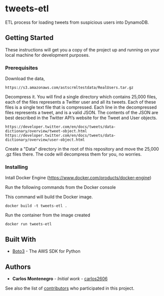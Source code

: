 # tweets-etl

ETL process for loading tweets from suspicious users into DynamoDB.

## Getting Started

These instructions will get you a copy of the project up and running on your local machine for development purposes.

### Prerequisites

Download the data,
```
https://s3.amazonaws.com/astscrmltestdata/RealUsers.tar.gz
```
Decompress it. You will find a single directory which contains 25,000 files, each of the files represents a Twitter user and all its tweets. Each of these files is a single text file that is compressed. Each line in the decompressed files represents a tweet, and is a valid JSON. The contents of the JSON are best described in the Twitter API’s website for the Tweet and User objects.
```
https://developer.twitter.com/en/docs/tweets/data-dictionary/overview/tweet-object.html
https://developer.twitter.com/en/docs/tweets/data-dictionary/overview/user-object.html
```

Create a "Data" directory in the root of this repository and move the 25,000 .gz files there. The code will decompress them for you, no worries.

### Installing

Intall Docker Engine (https://www.docker.com/products/docker-engine)

Run the following commands from the Docker console

This command will build the Docker image.

```
docker build -t tweets-etl .
```

Run the container from the image created

```
docker run tweets-etl
```

## Built With

* [Boto3](https://boto3.amazonaws.com/v1/documentation/api/latest/index.html) - The AWS SDK for Python


## Authors

* **Carlos Montenegro** - *Initial work* - [carlos2606](https://github.com/carlos2606)

See also the list of [contributors](https://github.com/your/project/contributors) who participated in this project.
